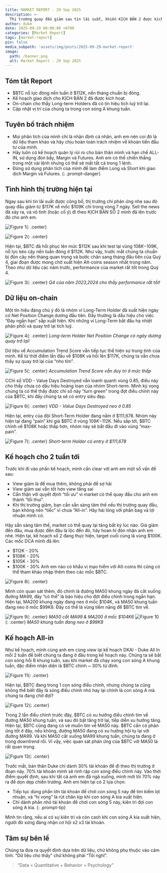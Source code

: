```yaml
---
title: MARKET REPORT - 29 Sep 2025
description: >-
  Thị trường quay đầu giảm sau tin lãi suất, khiến KỊCH BẢN 2 được kích hoạt. Kế hoạch giao dịch $BTC theo các mốc đang được triển khai với volume nhỏ để đề phòng con sóng A khung tuần. Giai đoạn xuống là để mua thêm với tâm thế thị trường có thể quay đầu tăng bất cứ lúc nào.
author: duke
date: 2025-09-29 00:00:00 +0700
categories: [Market Report]
tags: [market-report]
pin: false
media_subpath: 'assets/img/posts/2025-09-29-market-report'
image:
  path: /banner.png
  alt: Market Report - 29 Sep 2025
---
```


## Tóm tắt Report

* $BTC nỗ lực đóng nến tuần ở $112K, nến tháng chuẩn bị đóng.
* Kế hoạch giao dịch cho KỊCH BẢN 2 đã được kích hoạt.
* On-chain cho thấy Long-term Holders đã có tín hiệu tích luỹ trở lại.
* Cập nhật vị trí của chúng ta trong con sóng A khung tuần.

## Tuyên bố trách nhiệm
>
* Mọi phân tích của mình chỉ là nhận định cá nhân, anh em nên coi đó là dữ liệu tham khảo và hãy chịu hoàn toàn trách nhiệm về khoản tiền đầu tư của mình.
* Hãy luôn có kế hoạch quản lý rủi ro cho bản thân mình và hạn chế ALL-IN, sử dụng đòn bẩy, Margin và Futures. Anh em có thể chiến thắng trong một vài lệnh nhưng có thể sẽ mất tất cả trong 1 lệnh.
* Đừng sử dụng phân tích của mình để làm điểm Long và Short khi giao dịch Margin và Futures.
{: .prompt-danger}

## Tình hình thị trường hiện tại

Ngay sau khi tin lãi suất được công bố, thị trường chỉ phản ứng nhẹ sau đó quay đầu giảm từ $117K về mốc $109K chỉ trong vòng 7 ngày. Sell the news đã xảy ra, và vô tình (hoặc cố ý) đi theo KỊCH BẢN SỐ 2 mình đã lên trước đó cho anh em.

![Figure 1](/fig-01.png){: .center}

![Figure 2](/fig-02.png){: .center}

Hiện tại, $BTC đã hồi phục lên mức $112K sau khi test lại vùng $108K-$109K, nỗ lực kéo cây nến tuần đóng ở $112K. Như vậy, trước mắt chúng ta chuẩn bị đón cây nến tháng quan trọng và bước chân sang tháng đầu tiên của Quý 4, giai đoạn được mong chờ xuất hiện Alt-coins season nhất trong năm. Theo như dữ liệu các năm trước, performance của market rất tốt trong Quý 4.

![Figure 3](/fig-03.png){: .center}
_Q4 của năm 2023,2024 cho thấy performance rất tốt!_

## Dữ liệu on-chain

Một tín hiệu đáng chú ý đó là nhóm ví Long-Term Holder đã xuất hiện ngày có Net Position Change dương đầu tiên. Đây thường là dấu hiệu cho việc “Đáy ngắn hạn” sắp xuất hiện. Khi những ví Long-Term bắt đầu hạ nhiệt phân phối và quay trở lại tích luỹ.

![Figure 4](/fig-04.png){: .center}
_Long-term Holder Net Position Change có ngày dương quay trở lại!_

Dữ liệu về Accumulation Trend Score vẫn tiếp tục thể hiện sự trung tính của mình. Kể từ thời điểm lần đầu về $108K và hồi lên $117K, chúng ta vẫn chưa thấy sự quay trở lại của “nho tím”. 

![Figure 5](/fig-05.png){: .center}
_Accumulation Trend Score vẫn duy trì ở mức thấp_

CChỉ số VDD - Value Days Destroyed vẫn loanh quanh vùng 0.85, điều này cho thấy chưa có dấu hiệu hoảng loạn của nhóm Short-term. Mình kỳ vọng chúng ta có thể thấy được chỉ số này “turn green” trong đợt điều chỉnh này của $BTC, khi đấy chúng ta sẽ có entry siêu đẹp.

![Figure 6](/fig-06.png){: .center}
_VDD - Value Days Destroyed neo ở 0.85_

Hiện tại, entry của đội Short-Term Holder đang nằm ở $111,678. Nhóm này hiện tại đang “pain” khi giá $BTC ở vùng $109K-$112K. Nếu sắp tới, $BTC chỉnh về $108K hoặc thấp hơn, nhóm này sẽ bắt đầu đi vào vùng “max-pain”.

![Figure 7](/fig-07.png){: .center}
_Short-term Holder có entry ở $111,678_

## Kế hoạch cho 2 tuần tới

Trước khi đi vào phần kế hoạch, mình cần clear với anh em một số vấn đề sau:
* View giảm là để mua thêm, không phải để sợ hãi
* View giảm sai vẫn tốt hơn view tăng sai
* Cẩn thận với quyết định “tối ưu” vì market có thể quay đầu cho anh em thành “tối thui”.
* Khi thị trường giảm, bạn cần sẵn sàng tâm thế nếu thị trường quay đầu, bạn không nên “tiếc” vì chưa “All-in”. Hãy hài lòng với phần bag và lợi nhuận mình có.

Hãy sẵn sàng tâm thế, market có thể quay lại tăng bất kỳ lúc nào. Giá giảm đến đâu, mua được đến đâu là lộc đến đó, hãy hoan hỉ đón nhận anh em nhé.
Hiện tại, kế hoạch số 2 đang thực hiện, target cuối cùng là vùng $100K. Các mốc DCA mình đã lên:
* $112K - 20%
* $108K - 20%
* $105K - 30%
* $100K - 30%
Anh em nào có khẩu vị mạo hiểm với Alt-coins thì cũng có thể tham khảo nhập thêm theo các mốc $BTC.

![Figure 8](/fig-08.png){: .center}

Mình còn quan sát thêm, đó chính là đường MA50 khung ngày đã cắt xuống đường MA99, đây “có thể” là báo hiệu cho đợt điều chỉnh trong ngắn hạn. Hiện tại, MA200 khung ngày đang neo ở mốc $104K, và MA50 khung tuần đang neo ở mốc $99K8. Đây có thể là vùng tiềm năng để $BTC tìm về.

![Figure 9](/fig-09.png){: .center}
_MA50 cắt MA99 & MA200 ở mốc $104K6_
![Figure 10](/fig-10.png){: .center}
_MA50 khung tuần đang neo ở $99K8_

## Kế hoạch All-in

Như kế hoạch, mình cùng anh em cùng view lại kế hoạch DKAI - Duke All In mỗi 2 tuần để biết chúng ta đang ở đâu trong kế hoạch này.
Chúng ta sẽ bắt con sóng hồi B khung tuần, sau khi market đã chạy xong con sóng A khung tuần, đặc điểm nhận diện là $BTC chỉnh ~ 30% từ đỉnh.

![Figure 11](/fig-11.png){: .center}

Hiện tại, $BTC đang trong 1 con sóng điều chỉnh, nhưng chúng ta cũng không thể biết đây là sóng điều chỉnh nhỏ hay lại chính là con sóng A mà chúng ta đang chờ đợi?

![Figure 12](/fig-12.png){: .center}

Trong 2 lần điều chỉnh trước đây, $BTC có xu hướng điều chỉnh tìm về đường MA50 khung tuần, và sau đó bật tăng trở lại, tiếp diễn xu hướng tăng. Hiện tại, $BTC cũng đang có vẻ muốn tìm về MA50 này. $BTC cần có phản ứng tốt ở đây, nếu không, đường MA50 đang có xu hướng hội tụ lại với đường MA99. Và khi MA50 cắt xuống MA99 khung tuần, chúng ta đang ở trong downtrend rồi. Vì vậy, việc quan sát phản ứng của $BTC với MA50 là rất quan trọng.

![Figure 13](/fig-13.png){: .center}

Trước mắt, bản thân Duke chỉ dành 30% tài khoản để đi theo thị trường ở đoạn này. 70% tài khoản mình sẽ rình rập con sóng điều chỉnh này. Vào thời điểm quyết định, sau khi tất cả anh em đã ngã xuống, mình mới lôi 70% này ra để dọn dẹp chiến trường. Anh em hiện tại có 2 lựa chọn:

>
* Tiếp tục dùng phần lớn tài khoản để chơi con sóng 5 này để tìm kiếm lợi nhuận, và “hi vọng” là rút chân kịp khi con sóng A kia xuất hiện.
* Chỉ dành phần nhỏ tài khoản để chơi con sóng 5 này, kiên trì đợi con sóng A kia.
{: .prompt-tip}

Mình tin rằng, nếu ai có sự kiên trì và còn cash khi con sóng A kia xuất hiện, người đó xứng đáng nhận cơ hội x2 x3 tài khoản.

## Tâm sự bên lề

Chúng ta đưa ra quyết định dựa trên dữ liệu, chứ không phụ thuộc vào cảm tính. “Dữ liệu cho thấy” chứ không phải “Tôi nghĩ”.

> “Data = Quantitative + Behavior + Psychology”